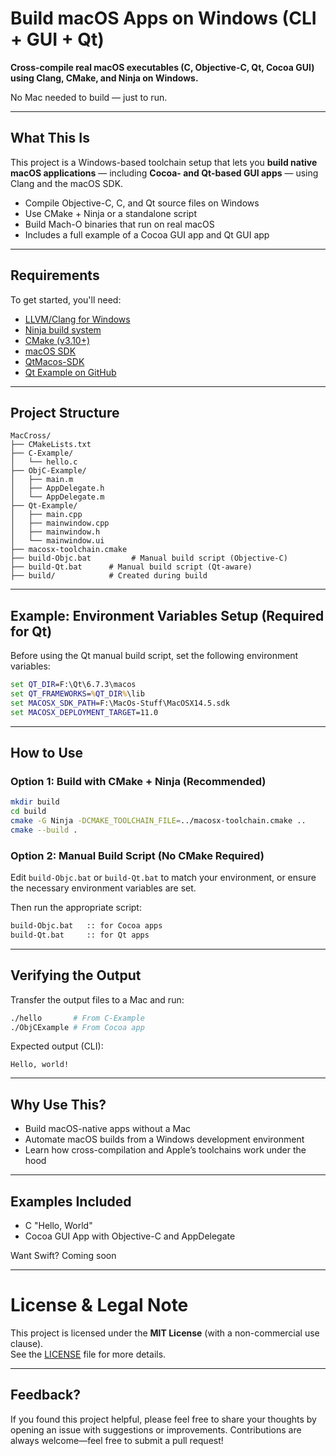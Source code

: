 # Build macOS Apps on Windows (CLI + GUI + Qt)

**Cross-compile real macOS executables (C, Objective-C, Qt, Cocoa GUI) using Clang, CMake, and Ninja on Windows.**

No Mac needed to build — just to run.

---

## What This Is

This project is a Windows-based toolchain setup that lets you **build native macOS applications** — including **Cocoa- and Qt-based GUI apps** — using Clang and the macOS SDK.

- Compile Objective-C, C, and Qt source files on Windows  
- Use CMake + Ninja or a standalone script  
- Build Mach-O binaries that run on real macOS  
- Includes a full example of a Cocoa GUI app and Qt GUI app

---

## Requirements

To get started, you'll need:

- [LLVM/Clang for Windows](https://releases.llvm.org/)
- [Ninja build system](https://github.com/ninja-build/ninja/releases)
- [CMake (v3.10+)](https://cmake.org/download/)
- [macOS SDK](https://github.com/phracker/MacOSX-SDKs/releases/tag/11.3)
- [QtMacos-SDK](https://github.com/qt-creator/qt-creator/releases/tag/v17.0.0-beta1)
- [Qt Example on GitHub](https://github.com/pyinstxtractor/Pyextract/tree/PyInstaller-Archive-Viewer)
---

## Project Structure

```
MacCross/
├── CMakeLists.txt
├── C-Example/
│   └── hello.c
├── ObjC-Example/
│   ├── main.m
│   ├── AppDelegate.h
│   └── AppDelegate.m
├── Qt-Example/
│   ├── main.cpp
│   ├── mainwindow.cpp
│   ├── mainwindow.h
│   └── mainwindow.ui
├── macosx-toolchain.cmake
├── build-Objc.bat         # Manual build script (Objective-C)
├── build-Qt.bat	  # Manual build script (Qt-aware)
├── build/            # Created during build
```

---

## Example: Environment Variables Setup (Required for Qt)

Before using the Qt manual build script, set the following environment variables:

```cmd
set QT_DIR=F:\Qt\6.7.3\macos
set QT_FRAMEWORKS=%QT_DIR%\lib
set MACOSX_SDK_PATH=F:\MacOs-Stuff\MacOSX14.5.sdk
set MACOSX_DEPLOYMENT_TARGET=11.0
```
---

##  How to Use

### Option 1: Build with CMake + Ninja (Recommended)

```bash
mkdir build
cd build
cmake -G Ninja -DCMAKE_TOOLCHAIN_FILE=../macosx-toolchain.cmake ..
cmake --build .
```

### Option 2: Manual Build Script (No CMake Required)

Edit `build-Objc.bat` or `build-Qt.bat` to match your environment, or ensure the necessary environment variables are set.

Then run the appropriate script:

```cmd
build-Objc.bat   :: for Cocoa apps
build-Qt.bat     :: for Qt apps
```

---

## Verifying the Output

Transfer the output files to a Mac and run:

```sh
./hello       # From C-Example
./ObjCExample # From Cocoa app
```

Expected output (CLI):

```
Hello, world!
```

---

##  Why Use This?

- Build macOS-native apps without a Mac
- Automate macOS builds from a Windows development environment
- Learn how cross-compilation and Apple’s toolchains work under the hood

---

##  Examples Included

- C "Hello, World"
- Cocoa GUI App with Objective-C and AppDelegate

Want Swift? Coming soon 

---

# License & Legal Note

This project is licensed under the **MIT License** (with a non-commercial use clause).  
See the [LICENSE](./LICENSE) file for more details.

---

##  Feedback?

If you found this project helpful, please feel free to share your thoughts by opening an issue with suggestions or improvements. Contributions are always welcome—feel free to submit a pull request!
